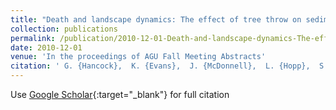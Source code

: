 ```yaml
---
title: "Death and landscape dynamics: The effect of tree throw on sediment transport and landscape evolution"
collection: publications
permalink: /publication/2010-12-01-Death-and-landscape-dynamics-The-effect-of-tree-throw-on-sediment-transport-and-landscape-evolution
date: 2010-12-01
venue: 'In the proceedings of AGU Fall Meeting Abstracts'
citation: ' G. {Hancock},  K. {Evans},  J. {McDonnell},  L. {Hopp},  S. {Reaney}, &quot;Death and landscape dynamics: The effect of tree throw on sediment transport and landscape evolution.&quot; In the proceedings of AGU Fall Meeting Abstracts, 2010.'
---
```

Use [Google Scholar](https://scholar.google.com/scholar?q=Death+and+landscape+dynamics:+The+effect+of+tree+throw+on+sediment+transport+and+landscape+evolution){:target="_blank"} for full citation